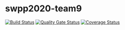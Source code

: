 # swpp2020-team9

[![Build Status](https://travis-ci.org/swsnu/swpp2020-team9.svg?branch=master)](https://travis-ci.org/swsnu/swpp2020-team9)
[![Quality Gate Status](https://sonarcloud.io/api/project_badges/measure?project=swsnu_swpp2020-team9&metric=alert_status)](https://sonarcloud.io/dashboard?id=swsnu_swpp2020-team9)
[![Coverage Status](https://coveralls.io/repos/github/swsnu/swpp2020-team9/badge.svg?branch=master)](https://coveralls.io/github/swsnu/swpp2020-team9?branch=master)
